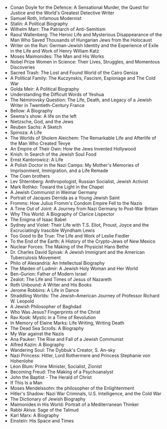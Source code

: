 

<ul>
 <li><a target="_blank" href="https://github.com/manjunath5496/Jewish-Biographies/blob/master/jhb(1).pdf" style="text-decoration:none;">Conan Doyle for the Defence: A Sensational Murder, the Quest for Justice and the World's Greatest Detective Writer</a></li>
 <li><a target="_blank" href="https://github.com/manjunath5496/Jewish-Biographies/blob/master/jhb(2).pdf" style="text-decoration:none;">Samuel Roth, Infamous Modernist  </a></li>
                                <li><a target="_blank" href="https://github.com/manjunath5496/Jewish-Biographies/blob/master/jhb(3).pdf" style="text-decoration:none;">Stalin: A Political Biography </a></li>
 <li><a target="_blank" href="https://github.com/manjunath5496/Jewish-Biographies/blob/master/jhb(4).pdf" style="text-decoration:none;">Wilhelm Marr: The Patriarch of Anti-Semitism</a></li>                              
<li><a target="_blank" href="https://github.com/manjunath5496/Jewish-Biographies/blob/master/jhb(5).pdf" style="text-decoration:none;">Raoul Wallenberg: The Heroic Life and Mysterious Disappearance of the Man Who Saved Thousands of Hungarian Jews from the Holocaust</a></li>
<li><a target="_blank" href="https://github.com/manjunath5496/Jewish-Biographies/blob/master/jhb(6).pdf" style="text-decoration:none;">Writer on the Run: German-Jewish Identity and the Experience of Exile in the Life and Work of Henry William Katz</a></li>
                                <li><a target="_blank" href="https://github.com/manjunath5496/Jewish-Biographies/blob/master/jhb(7).pdf" style="text-decoration:none;">Moses Maimonides: The Man and His Works </a></li>
                                <li><a target="_blank" href="https://github.com/manjunath5496/Jewish-Biographies/blob/master/jhb(8).pdf" style="text-decoration:none;">Nobel Prize Women in Science: Their Lives, Struggles, and Momentous Discoveries</a></li>      
 
 <li><a target="_blank" href="https://github.com/manjunath5496/Jewish-Biographies/blob/master/jhb(9).pdf" style="text-decoration:none;">Sacred Trash: The Lost and Found World of the Cairo Geniza</a></li>                             
<li><a target="_blank" href="https://github.com/manjunath5496/Jewish-Biographies/blob/master/jhb(10).pdf" style="text-decoration:none;">A Political Family: The Kuczynskis, Fascism, Espionage and The Cold War</a></li>                                
<li><a target="_blank" href="https://github.com/manjunath5496/Jewish-Biographies/blob/master/jhb(11).pdf" style="text-decoration:none;">Golda Meir: A Political Biography</a></li>
                                <li><a target="_blank" href="https://github.com/manjunath5496/Jewish-Biographies/blob/master/jhb(12).pdf" style="text-decoration:none;">Understanding the Difficult Words of Yeshua</a></li>
        <li><a target="_blank" href="https://github.com/manjunath5496/Jewish-Biographies/blob/master/jhb(13).pdf" style="text-decoration:none;">The Némirovsky Question: The Life, Death, and Legacy of a Jewish Writer in Twentieth-Century France</a></li>
                                
 <li><a target="_blank" href="https://github.com/manjunath5496/Jewish-Biographies/blob/master/jhb(14).pdf" style="text-decoration:none;">Bellow: A Biography </a></li>                              
<li><a target="_blank" href="https://github.com/manjunath5496/Jewish-Biographies/blob/master/jhb(15).pdf" style="text-decoration:none;">Seema's show: A life on the left  </a></li>
<li><a target="_blank" href="https://github.com/manjunath5496/Jewish-Biographies/blob/master/jhb(16).pdf" style="text-decoration:none;">Nietzsche, God, and the Jews</a></li>
                              
<li><a target="_blank" href="https://github.com/manjunath5496/Jewish-Biographies/blob/master/jhb(17).pdf" style="text-decoration:none;">Reuben Sachs: A Sketch</a></li>

 <li><a target="_blank" href="https://github.com/manjunath5496/Jewish-Biographies/blob/master/jhb(18).pdf" style="text-decoration:none;">Spinoza: A Life</a></li>
 <li><a target="_blank" href="https://github.com/manjunath5496/Jewish-Biographies/blob/master/jhb(19).pdf" style="text-decoration:none;">The Worlds of Sholem Aleichem: The Remarkable Life and Afterlife of the Man Who Created Tevye  </a></li>
                                <li><a target="_blank" href="https://github.com/manjunath5496/Jewish-Biographies/blob/master/jhb(20).pdf" style="text-decoration:none;">An Empire of Their Own: How the Jews Invented Hollywood </a></li>
 <li><a target="_blank" href="https://github.com/manjunath5496/Jewish-Biographies/blob/master/jhb(21).pdf" style="text-decoration:none;">Knish: In Search of the Jewish Soul Food </a></li>                              
<li><a target="_blank" href="https://github.com/manjunath5496/Jewish-Biographies/blob/master/jhb(22).pdf" style="text-decoration:none;">Ernst Kantorowicz: A Life </a></li>
<li><a target="_blank" href="https://github.com/manjunath5496/Jewish-Biographies/blob/master/jhb(23).pdf" style="text-decoration:none;">A Polish Doctor in the Nazi Camps: My Mother's Memories of Imprisonment, Immigration, and a Life Remade</a></li>
<li><a target="_blank" href="https://github.com/manjunath5496/Jewish-Biographies/blob/master/jhb(24).pdf" style="text-decoration:none;">The Coen brothers</a></li>                                                             
  <li><a target="_blank" href="https://github.com/manjunath5496/Jewish-Biographies/blob/master/jhb(25).pdf" style="text-decoration:none;">Lev Shternberg: Anthropologist, Russian Socialist, Jewish Activist</a></li>
 <li><a target="_blank" href="https://github.com/manjunath5496/Jewish-Biographies/blob/master/jhb(26).pdf" style="text-decoration:none;">Mark Rothko: Toward the Light in the Chapel </a></li>
                                <li><a target="_blank" href="https://github.com/manjunath5496/Jewish-Biographies/blob/master/jhb(27).pdf" style="text-decoration:none;">A Jewish Communist in Weimar Germany </a></li>
 <li><a target="_blank" href="https://github.com/manjunath5496/Jewish-Biographies/blob/master/jhb(28).pdf" style="text-decoration:none;">Portrait of Jacques Derrida as a Young Jewish Saint</a></li>                              
<li><a target="_blank" href="https://github.com/manjunath5496/Jewish-Biographies/blob/master/jhb(29).pdf" style="text-decoration:none;">Fromms: How Julius Fromm's Condom Empire Fell to the Nazis</a></li>
<li><a target="_blank" href="https://github.com/manjunath5496/Jewish-Biographies/blob/master/jhb(30).pdf" style="text-decoration:none;">A Time Out of Joint: A Journey from Nazi Germany to Post-War Britain</a></li>
                                <li><a target="_blank" href="https://github.com/manjunath5496/Jewish-Biographies/blob/master/jhb(31).pdf" style="text-decoration:none;">Why This World: A Biography of Clarice Lispector</a></li>
                                <li><a target="_blank" href="https://github.com/manjunath5496/Jewish-Biographies/blob/master/jhb(32).pdf" style="text-decoration:none;">The Enigma of Isaac Babel</a></li>      
 
 <li><a target="_blank" href="https://github.com/manjunath5496/Jewish-Biographies/blob/master/jhb(33).pdf" style="text-decoration:none;">Sydney and Violet: Their Life with T.S. Eliot, Proust, Joyce and the Excruciatingly Irascible Wyndham Lewis</a></li> 
 
 
 
 
<li><a target="_blank" href="https://github.com/manjunath5496/Jewish-Biographies/blob/master/jhb(34).pdf" style="text-decoration:none;">Too Good to Be True: The Life and Work of Leslie Fiedler</a></li>                                
<li><a target="_blank" href="https://github.com/manjunath5496/Jewish-Biographies/blob/master/jhb(35).pdf" style="text-decoration:none;">To the End of the Earth: A History of the Crypto-Jews of New Mexico</a></li>
                                <li><a target="_blank" href="https://github.com/manjunath5496/Jewish-Biographies/blob/master/jhb(36).pdf" style="text-decoration:none;">Nuclear Forces: The Making of the Physicist Hans Bethe</a></li>
        <li><a target="_blank" href="https://github.com/manjunath5496/Jewish-Biographies/blob/master/jhb(37).pdf" style="text-decoration:none;">Dr. Charles David Spivak: A Jewish Immigrant and the American Tuberculosis Movement</a></li>
                                
 <li><a target="_blank" href="https://github.com/manjunath5496/Jewish-Biographies/blob/master/jhb(38).pdf" style="text-decoration:none;">Philo of Alexandria: An Intellectual Biography </a></li>                              
<li><a target="_blank" href="https://github.com/manjunath5496/Jewish-Biographies/blob/master/jhb(39).pdf" style="text-decoration:none;">The Maiden of Ludmir: A Jewish Holy Woman and Her World </a></li>
<li><a target="_blank" href="https://github.com/manjunath5496/Jewish-Biographies/blob/master/jhb(40).pdf" style="text-decoration:none;">Ben-Gurion: Father of Modern Israel</a></li>
                              
<li><a target="_blank" href="https://github.com/manjunath5496/Jewish-Biographies/blob/master/jhb(41).pdf" style="text-decoration:none;">Zealot: The Life and Times of Jesus of Nazareth</a></li>

 <li><a target="_blank" href="https://github.com/manjunath5496/Jewish-Biographies/blob/master/jhb(42).pdf" style="text-decoration:none;">Roth Unbound: A Writer and His Books</a></li>
 <li><a target="_blank" href="https://github.com/manjunath5496/Jewish-Biographies/blob/master/jhb(43).pdf" style="text-decoration:none;">Jerome Robbins: A Life in Dance </a></li>
                                <li><a target="_blank" href="https://github.com/manjunath5496/Jewish-Biographies/blob/master/jhb(44).pdf" style="text-decoration:none;">Straddling Worlds: The Jewish-American Journey of Professor Richard W. Leopold </a></li>
 <li><a target="_blank" href="https://github.com/manjunath5496/Jewish-Biographies/blob/master/jhb(45).pdf" style="text-decoration:none;">A Jewish Philosopher of Baghdad </a></li>                              
<li><a target="_blank" href="https://github.com/manjunath5496/Jewish-Biographies/blob/master/jhb(46).pdf" style="text-decoration:none;">Who Was Jesus? Fingerprints of the Christ </a></li>
<li><a target="_blank" href="https://github.com/manjunath5496/Jewish-Biographies/blob/master/jhb(47).pdf" style="text-decoration:none;">Rav Kook: Mystic in a Time of Revolution</a></li>



<li><a target="_blank" href="https://github.com/manjunath5496/Jewish-Biographies/blob/master/jhb(48).pdf" style="text-decoration:none;">In Memory of Elaine Marks: Life Writing, Writing Death</a></li>
 <li><a target="_blank" href="https://github.com/manjunath5496/Jewish-Biographies/blob/master/jhb(49).pdf" style="text-decoration:none;">The Dead Sea Scrolls: A Biography  </a></li>
                                <li><a target="_blank" href="https://github.com/manjunath5496/Jewish-Biographies/blob/master/jhb(50).pdf" style="text-decoration:none;">My War against the Nazis</a></li>
 <li><a target="_blank" href="https://github.com/manjunath5496/Jewish-Biographies/blob/master/jhb(51).pdf" style="text-decoration:none;">Ana Pauker: The Rise and Fall of a Jewish Communist</a></li>                              
<li><a target="_blank" href="https://github.com/manjunath5496/Jewish-Biographies/blob/master/jhb(52).pdf" style="text-decoration:none;">Alfred Kazin: A Biography</a></li>
<li><a target="_blank" href="https://github.com/manjunath5496/Jewish-Biographies/blob/master/jhb(53).pdf" style="text-decoration:none;">Wandering Soul: The Dybbuk's Creator, S. An-sky </a></li>
                                <li><a target="_blank" href="https://github.com/manjunath5496/Jewish-Biographies/blob/master/jhb(54).pdf" style="text-decoration:none;">Nazi Princess: Hitler, Lord Rothermere and Princess Stephanie von Hohenlohe </a></li>
                                <li><a target="_blank" href="https://github.com/manjunath5496/Jewish-Biographies/blob/master/jhb(55).pdf" style="text-decoration:none;">Léon Blum: Prime Minister, Socialist, Zionist</a></li>      
 
 <li><a target="_blank" href="https://github.com/manjunath5496/Jewish-Biographies/blob/master/jhb(56).pdf" style="text-decoration:none;">Becoming Freud: The Making of a Psychoanalyst</a></li>                             
<li><a target="_blank" href="https://github.com/manjunath5496/Jewish-Biographies/blob/master/jhb(57).pdf" style="text-decoration:none;">John the Baptist - The Herald of Christ </a></li>                                
<li><a target="_blank" href="https://github.com/manjunath5496/Jewish-Biographies/blob/master/jhb(58).pdf" style="text-decoration:none;">If This Is a Man </a></li>
                                <li><a target="_blank" href="https://github.com/manjunath5496/Jewish-Biographies/blob/master/jhb(59).pdf" style="text-decoration:none;">Moses Mendelssohn: the philosopher of the Enlightenment </a></li>
        <li><a target="_blank" href="https://github.com/manjunath5496/Jewish-Biographies/blob/master/jhb(60).pdf" style="text-decoration:none;">Hitler's Shadow: Nazi War Criminals, U.S. Intelligence, and the Cold War</a></li>
                                
 <li><a target="_blank" href="https://github.com/manjunath5496/Jewish-Biographies/blob/master/jhb(61).pdf" style="text-decoration:none;">The Dictionary of Jewish Biography  </a></li>                              

 <li><a target="_blank" href="https://github.com/manjunath5496/Jewish-Biographies/blob/master/jhb(62).pdf" style="text-decoration:none;">Maimonides in His World: Portrait of a Mediterranean Thinker </a></li>
                                <li><a target="_blank" href="https://github.com/manjunath5496/Jewish-Biographies/blob/master/jhb(63).pdf" style="text-decoration:none;">Rabbi Akiva: Sage of the Talmud </a></li>
        <li><a target="_blank" href="https://github.com/manjunath5496/Jewish-Biographies/blob/master/jhb(64).pdf" style="text-decoration:none;">Karl Marx: A Biography</a></li>
                                
 <li><a target="_blank" href="https://github.com/manjunath5496/Jewish-Biographies/blob/master/jhb(65).pdf" style="text-decoration:none;">Einstein: His Space and Times  </a></li>                              
                             








 
 </ul>
